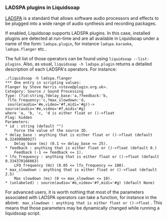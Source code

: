 ### LADSPA plugins in Liquidsoap
[LADSPA](http://www.ladspa.org/) is a standard that allows software audio processors and effects to be plugged into a 
wide range of audio synthesis and recording packages.

If enabled, Liquidsoap supports LADSPA plugins. In this case,
installed plugins are detected at run-time and are all available in Liquidsoap under a name 
of the form: `ladspa.plugin`, for instance `ladspa.karaoke`, `ladspa.flanger` etc..

The full list of those operators can be found using `liquidsoap --list-plugins`.
Also, as usual, `liquidsoap -h ladspa.plugin` returns a detailed description of each LADSPA's operators.
For instance:

```
./liquidsoap -h ladspa.flanger           
*** One entry in scripting values:
Flanger by Steve Harris <steve@plugin.org.uk>.
Category: Source / Sound Processing
Type: (?id:string,?delay_base:'a,?feedback:'b,
 ?lfo_frequency:'c,?max_slowdown:'d,
 source(audio='#e,video='#f,midi='#g))->
source(audio='#e,video='#f,midi='#g)
where 'a, 'b, 'c, 'd is either float or ()->float
Flag: hidden
Parameters:
* id : string (default "")
    Force the value of the source ID.
* delay_base : anything that is either float or ()->float (default 6.32499980927)
    Delay base (ms) (0.1 <= delay_base <= 25).
* feedback : anything that is either float or ()->float (default 0.)
    Feedback (-1 <= feedback <= 1).
* lfo_frequency : anything that is either float or ()->float (default 0.334370166063)
    LFO frequency (Hz) (0.05 <= lfo_frequency <= 100).
* max_slowdown : anything that is either float or ()->float (default 2.5)
    Max slowdown (ms) (0 <= max_slowdown <= 10).
* (unlabeled) : source(audio='#e,video='#f,midi='#g) (default None)
```

For advanced users, it is worth nothing that most of the parameters associated with LADSPA operators
can take a function, for instance in the above: ```
max_slowdown : anything that is either float or ()->float```
.
This means that those parameters may be dynamically changed while running a liquidsoap script.


